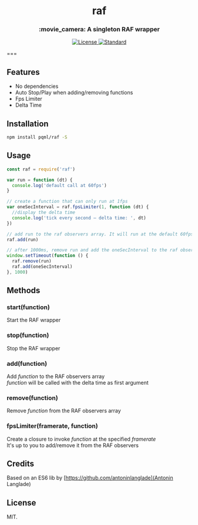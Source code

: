 <h1 align="center">raf</h1>
<h3 align="center">:movie_camera: A singleton RAF wrapper</h3>

<div align="center">
  <!-- License -->
  <a href="https://raw.githubusercontent.com/pqml/raf/master/LICENSE">
    <img src="https://img.shields.io/badge/license-MIT-blue.svg?style=flat-square" alt="License" />
  </a>
  <!-- Standard -->
  <a href="http://standardjs.com/">
    <img src="https://img.shields.io/badge/code%20style-standard-brightgreen.svg?style=flat-square" alt="Standard" />
  </a>
</div>

===

## Features

- No dependencies
- Auto Stop/Play when adding/removing functions
- Fps Limiter
- Delta Time

## Installation

```sh
npm install pqml/raf -S
```

## Usage

```javascript
const raf = require('raf')

var run = function (dt) {
  console.log('default call at 60fps')
}

// create a function that can only run at 1fps
var oneSecInterval = raf.fpsLimiter(1, function (dt) {
  //display the delta time
  console.log('tick every second — delta time: ', dt)
})

// add run to the raf observers array. It will run at the default 60fps
raf.add(run)

// after 1000ms, remove run and add the oneSecInterval to the raf observers array
window.setTimeout(function () {
  raf.remove(run)
  raf.add(oneSecInterval)
}, 1000)

```

## Methods

### start(function)
Start the RAF wrapper

### stop(function)
Stop the RAF wrapper

### add(function)
Add _function_ to the RAF observers array <br/>
_function_ will be called with the delta time as first argument

### remove(function)
Remove _function_ from the RAF observers array

### fpsLimiter(framerate, function)
Create a closure to invoke _function_ at the specified _framerate_ <br/>
It's up to you to add/remove it from the RAF observers

## Credits
Based on an ES6 lib by [https://github.com/antoninlanglade](Antonin Langlade)

## License
MIT.